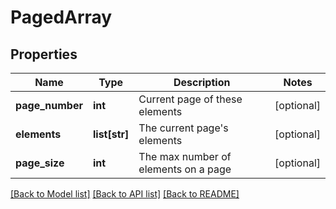 # PagedArray

## Properties
Name | Type | Description | Notes
------------ | ------------- | ------------- | -------------
**page_number** | **int** | Current page of these elements | [optional] 
**elements** | **list[str]** | The current page&#39;s elements | [optional] 
**page_size** | **int** | The max number of elements on a page | [optional] 

[[Back to Model list]](../README.md#documentation-for-models) [[Back to API list]](../README.md#documentation-for-api-endpoints) [[Back to README]](../README.md)


